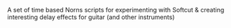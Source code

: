 A set of time based Norns scripts for experimenting with Softcut & creating interesting delay effects for guitar (and other instruments)
